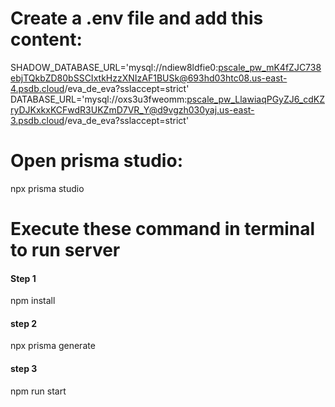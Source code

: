 # Create a .env file and add this content:
SHADOW_DATABASE_URL='mysql://ndiew8ldfie0:pscale_pw_mK4fZJC738ebjTQkbZD80bSSCIxtkHzzXNIzAF1BUSk@693hd03htc08.us-east-4.psdb.cloud/eva_de_eva?sslaccept=strict'
DATABASE_URL='mysql://oxs3u3fweomm:pscale_pw_LlawiaqPGyZJ6_cdKZryDJKxkxKCFwdR3UKZmD7VR_Y@d9vgzh030yaj.us-east-3.psdb.cloud/eva_de_eva?sslaccept=strict'
# Open prisma studio: 
npx prisma studio 

# Execute these command in terminal to run server
#### Step 1
npm install
#### step 2
npx prisma generate
#### step 3
npm run start